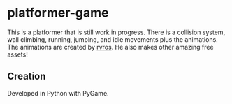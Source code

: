 # platformer-game
This is a platformer that is still work in progress.
There is a collision system, wall climbing, running, jumping, and idle movements plus the animations.
The animations are created by [rvros](https://rvros.itch.io/animated-pixel-hero). He also makes other amazing free assets!

## Creation
Developed in Python with PyGame.
